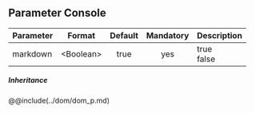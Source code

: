 ## Parameter Console
|	Parameter			|			Format			|	Default					|	Mandatory	|	Description				| 
|		---				|			---				|	:---:					|	:---:		|		---					|
|	markdown	|	<dt>&lt;Boolean&gt;	|	true	|	yes	|	<dt>true<dd><dt>false<dd>	|

##### Inheritance
@@include(../dom/dom_p.md)